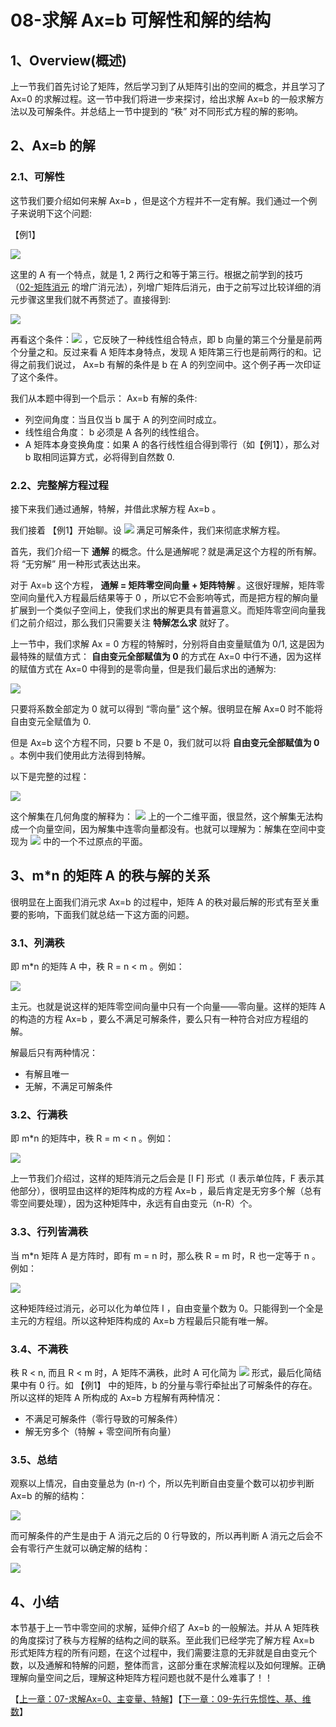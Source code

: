 # 08-求解 Ax=b 可解性和解的结构

## 1、Overview(概述)

上一节我们首先讨论了矩阵，然后学习到了从矩阵引出的空间的概念，并且学习了 Ax=0 的求解过程。这一节中我们将进一步来探讨，给出求解 Ax=b 的一般求解方法以及可解条件。并总结上一节中提到的 “秩” 对不同形式方程的解的影响。

## 2、Ax=b 的解

### 2.1、可解性

这节我们要介绍如何来解 Ax=b ，但是这个方程并不一定有解。我们通过一个例子来说明下这个问题: 

【例1】

![](../images/08/LA_8_1.png)

这里的 A 有一个特点，就是 1, 2 两行之和等于第三行。根据之前学到的技巧（[02-矩阵消元](https://github.com/apachecn/math/blob/master/02-%E7%9F%A9%E9%98%B5%E6%B6%88%E5%85%83/02-%E7%9F%A9%E9%98%B5%E6%B6%88%E5%85%83.md) 的增广消元法），列增广矩阵后消元，由于之前写过比较详细的消元步骤这里我们就不再赘述了。直接得到: 

![](../images/08/LA_8_2.jpg)

再看这个条件：![](../images/08/LA_8_3.png) ，它反映了一种线性组合特点，即 b 向量的第三个分量是前两个分量之和。反过来看 A 矩阵本身特点，发现 A 矩阵第三行也是前两行的和。记得之前我们说过， Ax=b 有解的条件是 b 在 A 的列空间中。这个例子再一次印证了这个条件。

我们从本题中得到一个启示： Ax=b 有解的条件: 
* 列空间角度：当且仅当 b 属于 A 的列空间时成立。
* 线性组合角度： b 必须是 A 各列的线性组合。
* A 矩阵本身变换角度：如果 A 的各行线性组合得到零行（如【例1】），那么对 b 取相同运算方式，必将得到自然数 0.

### 2.2、完整解方程过程

接下来我们通过通解，特解，并借此求解方程 Ax=b 。

我们接着 【例1】开始聊。设 ![](../images/08/LA_8_4.png) 满足可解条件，我们来彻底求解方程。

首先，我们介绍一下 **通解** 的概念。什么是通解呢？就是满足这个方程的所有解。将 “无穷解” 用一种形式表达出来。

对于 Ax=b 这个方程， **通解 = 矩阵零空间向量 + 矩阵特解** 。这很好理解，矩阵零空间向量代入方程最后结果等于 0 ，所以它不会影响等式，而是把方程的解向量扩展到一个类似子空间上，使我们求出的解更具有普遍意义。而矩阵零空间向量我们之前介绍过，那么我们只需要关注 **特解怎么求** 就好了。

上一节中，我们求解 Ax = 0 方程的特解时，分别将自由变量赋值为 0/1, 这是因为最特殊的赋值方式： **自由变元全部赋值为 0** 的方式在 Ax=0 中行不通，因为这样的赋值方式在 Ax=0 中得到的是零向量，但是我们最后求出的通解为: 

![](../images/08/LA_8_5.png)

只要将系数全部定为 0 就可以得到 “零向量” 这个解。很明显在解 Ax=0 时不能将自由变元全赋值为 0.

但是 Ax=b 这个方程不同，只要 b 不是 0，我们就可以将 **自由变元全部赋值为 0** 。本例中我们使用此方法得到特解。

以下是完整的过程：

![](../images/08/LA_8_6.jpg)

这个解集在几何角度的解释为： ![](../images/08/LA_8_7.png) 上的一个二维平面，很显然，这个解集无法构成一个向量空间，因为解集中连零向量都没有。也就可以理解为：解集在空间中变现为 ![](../images/08/LA_8_7.png) 中的一个不过原点的平面。


## 3、m*n 的矩阵 A 的秩与解的关系

很明显在上面我们消元求 Ax=b 的过程中，矩阵 A 的秩对最后解的形式有至关重要的影响，下面我们就总结一下这方面的问题。

### 3.1、列满秩

即 m*n 的矩阵 A 中，秩 R = n < m 。例如：

![](../images/08/LA_8_8.jpg)

主元。也就是说这样的矩阵零空间向量中只有一个向量——零向量。这样的矩阵 A 的构造的方程 Ax=b ，要么不满足可解条件，要么只有一种符合对应方程组的解。

解最后只有两种情况：

* 有解且唯一
* 无解，不满足可解条件

### 3.2、行满秩

即 m*n 的矩阵中，秩 R = m < n 。例如：

![](../images/08/LA_8_9.png)

上一节我们介绍过，这样的矩阵消元之后会是 [I F] 形式（I 表示单位阵，F 表示其他部分），很明显由这样的矩阵构成的方程 Ax=b ，最后肯定是无穷多个解（总有零空间要处理），因为这种矩阵中，永远有自由变元（n-R）个。

### 3.3、行列皆满秩

当 m*n 矩阵 A 是方阵时，即有 m = n 时，那么秩 R = m 时，R 也一定等于 n 。例如：

![](../images/08/LA_8_10.png)

这种矩阵经过消元，必可以化为单位阵 I ，自由变量个数为 0。只能得到一个全是主元的方程组。所以这种矩阵构成的 Ax=b 方程最后只能有唯一解。

### 3.4、不满秩

秩 R < n, 而且 R < m 时，A 矩阵不满秩，此时 A 可化简为 ![](../images/08/LA_8_11.png) 形式，最后化简结果中有 0 行。如 【例1】 中的矩阵，b 的分量与零行牵扯出了可解条件的存在。所以这样的矩阵 A 所构成的 Ax=b 方程解有两种情况：

* 不满足可解条件（零行导致的可解条件）
* 解无穷多个（特解 + 零空间所有向量）

### 3.5、总结

观察以上情况，自由变量总为 (n-r) 个，所以先判断自由变量个数可以初步判断 Ax=b 的解的结构：

![](../images/08/LA_8_12.png)

而可解条件的产生是由于 A 消元之后的 0 行导致的，所以再判断 A 消元之后会不会有零行产生就可以确定解的结构：

![](../images/08/LA_8_13.png)

## 4、小结

本节基于上一节中零空间的求解，延伸介绍了 Ax=b 的一般解法。并从 A 矩阵秩的角度探讨了秩与方程解的结构之间的联系。至此我们已经学完了解方程 Ax=b 形式矩阵方程的所有问题，在这个过程中，我们需要注意的无非就是自由变元个数，以及通解和特解的问题，整体而言，这部分重在求解流程以及如何理解。正确理解向量空间之后，理解这种矩阵方程问题也就不是什么难事了！！

【[上一章：07-求解Ax=0、主变量、特解](../07-求解Ax=0-主变量-特解/07-求解Ax=0-主变量-特解.md)】【[下一章：09-先行先惯性、基、维数](../09-线性相关性-基-维数/09-线性相关性-基-维数.md)】
